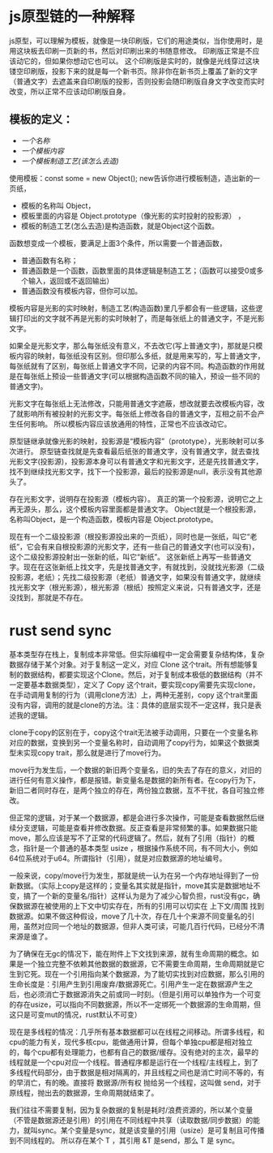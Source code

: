 # js原型链的一种解释

js原型，可以理解为模板，就像是一块印刷版，它们的用途类似，当你使用时，是用这块板去印刷一页新的书，然后对印刷出来的书随意修改。
印刷版正常是不应该动它的，但如果你想动它也可以。
这个印刷版是实时的，就像是光线穿过这块镂空印刷版，投影下来的就是每一个新书页。除非你在新书页上覆盖了新的文字（普通文字）去遮盖来自印刷版的投影，否则投影会随印刷版自身文字改变而实时改变，所以正常不应该动印刷版自身。

## 模板的定义：  
- *一个名称*
- *一个模板内容*
- *一个模板制造工艺(该怎么去造)*

使用模板：const some =  new Object();
new告诉你进行模板制造，造出新的一页纸，
- 模板的名称叫 Object，
- 模板里面的内容是 Object.prototype（像光影的实时投射的投影源） ，
- 模板的制造工艺(怎么去造)是构造函数，就是Object这个函数。


函数想变成一个模板，要满足上面3个条件，所以需要一个普通函数，
- 普通函数有名称；
- 普通函数是一个函数，函数里面的具体逻辑是制造工艺；（函数可以接受0或多个输入，返回或不返回输出）
- 普通函数没有模板内容，但你可以加。

模板内容是光影的实时映射，制造工艺(构造函数)里几乎都会有一些逻辑，这些逻辑打印出的文字就不再是光影的实时映射了，而是每张纸上的普通文字，不是光影文字。

如果全是光影文字，那么每张纸没有意义，不去改它(写上普通文字)，那就是只模板内容的映射，每张纸没有区别。但印那么多纸，就是用来写的，写上普通文字，每张纸就有了区别，每张纸上普通文字不同，记录的内容不同。构造函数的作用就是在每张纸上预设一些普通文字(可以根据构造函数不同的输入，预设一些不同的普通文字)。

光影文字在每张纸上无法修改，只能用普通文字遮蔽，想改就要去改模板内容，改了就影响所有被投射的光影文字。每张纸上修改各自的普通文字，互相之前不会产生任何影响。
所以模板内容应该放通用的特性，正常也不应该改动它。

原型链继承就像光影的映射，投影源是“模板内容”（prototype），光影映射可以多次进行。
原型链查找就是先查看最后纸张的普通文字，没有普通文字，就去查找光影文字(投影源)，投影源本身可以有普通文字和光影文字，还是先找普通文字，找不到继续找光影文字，找下一个投影源，最后的投影源是null，表示没有其他源头了。

存在光影文字，说明存在投影源（模板内容）。
真正的第一个投影源，说明它之上再无源头，那么，这个模板内容里面都是普通文字。 Object就是一个根投影源，名称叫Object，是一个构造函数，模板内容是 Object.prototype。

现在有一个二级投影源（根投影源投出来的一页纸），同时也是一张纸，叫它“老纸”，它会有来自根投影源的光影文字，还有一些自己的普通文字(也可以没有)，这个二级投影源投射出一张新的纸，叫它“新纸”。
这张新纸上再写一些普通文字。现在在这张新纸上找文字，先是找普通文字，有就找到，没就找光影源（二级投影源，老纸）；先找二级投影源（老纸）普通文字，如果没有普通文字，就继续找光影文字（根光影源），根光影源（根纸）按照定义来说，只有普通文字，还是没找到，那就是不存在。

# rust send sync
基本类型存在栈上，复制成本非常低。但实际编程中一定会需要复杂结构体，复杂数据存储于某个对象。对于复制这一定义，对应 Clone 这个trait。所有想能够复制的数据结构，都要实现这个Clone。然后，对于复制成本极低的数据结构（并不一定要基本数据类型），定义了 Copy 这个trait，要实现copy需要先实现clone，在手动调用复制的行为（调用clone方法）上，两种无差别，copy 这个trait里面没有内容，调用的就是clone的方法。注：具体的底层实现不一定这样，我只是表述我的逻辑。

clone于copy的区别在于，copy这个trait无法被手动调用，只要在一个变量名称对应的数据，变换到另一个变量名称时，自动调用了copy行为，如果这个数据类型未实现copy trait，那么就是进行了move行为。

move行为发生后，一个数据的新旧两个变量名，旧的失去了存在的意义，对旧的进行任何有意义操作，都是报错。新变量名是数据的新所有者。在copy行为下，新旧二者同时存在，是两个独立的存在，两份独立数据，互不干扰，各自可独立修改。

但正常的逻辑，对于某一个数据源，都是会进行多次操作，可能是查看数据然后继续分支逻辑，可能是查看并修改数据。反正查看是非常频繁的事。如果数据只能move，那么应该是写不了正常的代码逻辑了。然后，就有了引用（指针）的概念，指针是一个普通的基本类型 usize ，根据操作系统不同，有不同大小，例如64位系统对于u64。所谓指针（引用），就是对应数据源的地址编号。

一般来说，copy/move行为发生，那就是统一认为在另一个内存地址得到了一份新数据。（实际上copy是这样的；变量名其实就是指针，move其实是数据地址不变，搞了一个新的变量名/指针）这样认为是为了减少心智负担，rust没有gc，确保数据源在被使用的上下文中切实存在，所有的引用可以切实在 上下文/周围 找到数据源。如果不做这种假设，move了几十次，存在几十个来源不同变量名的引用，虽然对应同一个地址的数据源，但非人类可读，可能几百行代码，已经分不清来源是谁了。

为了确保在无gc的情况下，能在附件上下文找到来源，就有生命周期的概念。如果是一个独立完整不依赖其他数据的数据源，它不需要生命周期，生命周期就是它生到它死。现在一个引用指向某个数据源，为了能切实找到对应数据，那么引用的生命长度是：引用产生到引用废弃/数据源死亡。引用产生一定在数据源产生之后，也必须消亡于数据源消失之前或同一时刻。（但是引用可以单独作为一个可变的存在usize，可以指向不同数据源，所以不一定绑死一个数据源的生命周期，但这只是可变mut的情况，rust默认不可变）

现在是多线程的情况：几乎所有基本数据都可以在线程之间移动。所谓多线程，和cpu的能力有关，现代多核cpu，能做通用计算，但每个单独cpu都是相对独立的，每个cpu都有处理能力，也都有自己的数据/缓存。没有绝对的主次，最早的线程就是一个cpu对应一个线程。普通程序都是运行在一个线程/主线程上，到了多线程代码部分，由于数据是相对隔离的，并且线程之间也是消亡时间不等的，有的早消亡，有的晚。直接将 数据源/所有权 抛给另一个线程，这叫做 send，对于原线程，抛出去的数据源，生命周期就结束了。

我们往往不需要复制，因为复杂数据的复制是耗时/浪费资源的，所以某个变量（不管是数据源还是引用）的引用在不同线程中共享（读取数据/同步数据）的能力，就叫sync。某个变量是sync，就是该变量的引用（usize）是可复制且可传播到不同线程的。
所以存在某个 T ，其引用 &T 是send，那么 T 是 sync。

